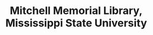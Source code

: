 ---
layout: repo
title: "Mitchell Memorial Library, Mississippi State University"
id: 23561
permalink: repos/23561/
---